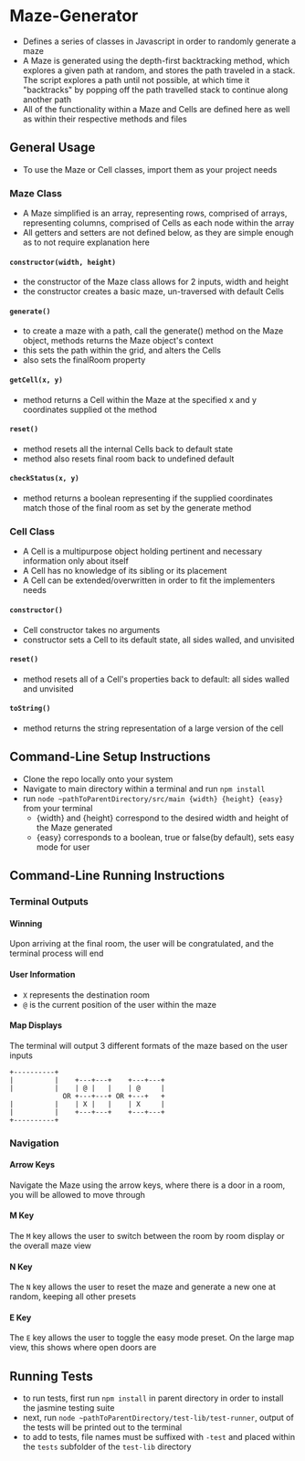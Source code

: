 # Maze-Generator

- Defines a series of classes in Javascript in order to randomly generate a maze 
- A Maze is generated using the depth-first backtracking method, which explores a given path at random, and stores the path traveled in a stack. The script explores a path until not possible, at which time it "backtracks" by popping off the path travelled stack to continue along another path
- All of the functionality within a Maze and Cells are defined here as well as within their respective methods and files 

## General Usage

- To use the Maze or Cell classes, import them as your project needs

### Maze Class

- A Maze simplified is an array, representing rows, comprised of arrays, representing columns, comprised of Cells as each node within the array
- All getters and setters are not defined below, as they are simple enough as to not require explanation here

#### `constructor(width, height)`

- the constructor of the Maze class allows for 2 inputs, width and height
- the constructor creates a basic maze, un-traversed with default Cells

#### `generate()`

- to create a maze with a path, call the generate() method on the Maze object, methods returns the Maze object's context
- this sets the path within the grid, and alters the Cells
- also sets the finalRoom property

#### `getCell(x, y)`

- method returns a Cell within the Maze at the specified x and y coordinates supplied ot the method

#### `reset()`

- method resets all the internal Cells back to default state
- method also resets final room back to undefined default

#### `checkStatus(x, y)`

- method returns a boolean representing if the supplied coordinates match those of the final room as set by the generate method

### Cell Class

- A Cell is a multipurpose object holding pertinent and necessary information only about itself
- A Cell has no knowledge of its sibling or its placement
- A Cell can be extended/overwritten in order to fit the implementers needs

#### `constructor()`

- Cell constructor takes no arguments
- constructor sets a Cell to its default state, all sides walled, and unvisited

#### `reset()`

- method resets all of a Cell's properties back to default: all sides walled and unvisited

#### `toString()`

- method returns the string representation of a large version of the cell

## Command-Line Setup Instructions

- Clone the repo locally onto your system
- Navigate to main directory within a terminal and run `npm install`
- run ```node ~pathToParentDirectory/src/main {width} {height} {easy}``` from your terminal
  - {width} and {height} correspond to the desired width and height of the Maze generated
  - {easy} corresponds to a boolean, true or false(by default), sets easy mode for user

## Command-Line Running Instructions

### Terminal Outputs

#### Winning
Upon arriving at the final room, the user will be congratulated, and the terminal process will end

#### User Information

- `X` represents the destination room
- `@` is the current position of the user within the maze

#### Map Displays
The terminal will output 3 different formats of the maze based on the user inputs 
```
+----------+ 
|          |    +---+---+    +---+---+
|          |    | @ |   |    | @     |
             OR +---+---+ OR +---+   +
|          |    | X |   |    | X     |
|          |    +---+---+    +---+---+
+----------+
```

### Navigation 

#### Arrow Keys
Navigate the Maze using the arrow keys, where there is a door in a room, you will be allowed to move through

#### M Key
The `M` key allows the user to switch between the room by room display or the overall maze view

#### N Key
The `N` key allows the user to reset the maze and generate a new one at random, keeping all other presets

#### E Key
The `E` key allows the user to toggle the easy mode preset. On the large map view, this shows where open doors are

## Running Tests

- to run tests, first run `npm install` in parent directory in order to install the jasmine testing suite
- next, run `node ~pathToParentDirectory/test-lib/test-runner`, output of the tests will be printed out to the terminal
- to add to tests, file names must be suffixed with `-test` and placed within the `tests` subfolder of the `test-lib` directory
